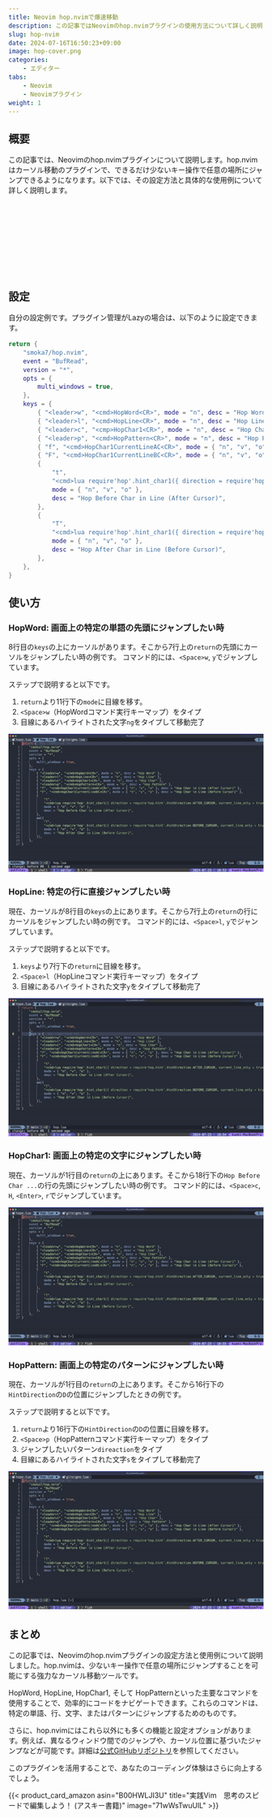 ```yaml
---
title: Neovim hop.nvimで爆速移動
description: この記事ではNeovimのhop.nvimプラグインの使用方法について詳しく説明します
slug: hop-nvim
date: 2024-07-16T16:50:23+09:00
image: hop-cover.png
categories:
    - エディター
tabs:
    - Neovim
    - Neovimプラグイン
weight: 1
---
```


## 概要

この記事では、Neovimのhop.nvimプラグインについて説明します。hop.nvimはカーソル移動のプラグインで、できるだけ少ないキー操作で任意の場所にジャンプできるようになります。以下では、その設定方法と具体的な使用例について詳しく説明します。

<div class="iframely-embed"><div class="iframely-responsive" style="height: 140px; padding-bottom: 0;"><a href="https://github.com/hadronized/hop.nvim" data-iframely-url="//iframely.net/f2fMy4b?card=small"></a></div></div>

## 設定

自分の設定例です。プラグイン管理がLazyの場合は、以下のように設定できます。

```lua
return {
	"smoka7/hop.nvim",
	event = "BufRead",
	version = "*",
	opts = {
		multi_windows = true,
	},
	keys = {
		{ "<leader>w", "<cmd>HopWord<CR>", mode = "n", desc = "Hop Word" },
		{ "<leader>l", "<cmd>HopLine<CR>", mode = "n", desc = "Hop Line" },
		{ "<leader>c", "<cmp>HopChar1<CR>", mode = "n", desc = "Hop Char" },
		{ "<leader>p", "<cmd>HopPattern<CR>", mode = "n", desc = "Hop Pattern" },
		{ "f", "<cmd>HopChar1CurrentLineAC<CR>", mode = { "n", "v", "o" }, desc = "Hop Char in Line (After Cursor)" },
		{ "F", "<cmd>HopChar1CurrentLineBC<CR>", mode = { "n", "v", "o" }, desc = "Hop Char in Line (Before Cursor)" },
		{
			"t",
			"<cmd>lua require'hop'.hint_char1({ direction = require'hop.hint'.HintDirection.AFTER_CURSOR, current_line_only = true, hint_offset = -1 })<CR>",
			mode = { "n", "v", "o" },
			desc = "Hop Before Char in Line (After Cursor)",
		},
		{
			"T",
			"<cmd>lua require'hop'.hint_char1({ direction = require'hop.hint'.HintDirection.BEFORE_CURSOR, current_line_only = true, hint_offset = 1 })<CR>",
			mode = { "n", "v", "o" },
			desc = "Hop After Char in Line (Before Cursor)",
		},
	},
}
```

## 使い方

### HopWord: 画面上の特定の単語の先頭にジャンプしたい時

8行目の`keys`の上にカーソルがあります。そこから7行上の`return`の先頭にカーソルをジャンプしたい時の例です。
コマンド的には、`<Space>w`, `y`でジャンプしています。

ステップで説明すると以下です。
1. `return`より11行下の`mode`に目線を移す。
2. `<Space>w`（HopWordコマンド実行キーマップ）をタイプ
3. 目線にあるハイライトされた文字`ng`をタイプして移動完了

![HopWordの使用例](hopword.gif)

### HopLine: 特定の行に直接ジャンプしたい時

現在、カーソルが8行目の`keys`の上にあります。そこから7行上の`return`の行にカーソルをジャンプしたい時の例です。
コマンド的には、`<Space>l`, `y`でジャンプしています。

ステップで説明すると以下です。
1. `keys`より7行下の`return`に目線を移す。
2. `<Space>l`（HopLineコマンド実行キーマップ）をタイプ
3. 目線にあるハイライトされた文字`y`をタイプして移動完了

![HopLineの使用例](hopline.gif)

### HopChar1: 画面上の特定の文字にジャンプしたい時

現在、カーソルが1行目の`return`の上にあります。そこから18行下の`Hop Before Char ...`の行の先頭にジャンプしたい時の例です。
コマンド的には、`<Space>c`, `H`, `<Enter>`, `r`でジャンプしています。

![HopChar1の使用例](hopchar1.gif)

### HopPattern: 画面上の特定のパターンにジャンプしたい時

現在、カーソルが1行目の`return`の上にあります。そこから16行下の`HintDirection`の`D`の位置にジャンプしたときの例です。

ステップで説明すると以下です。
1. `return`より16行下の`HintDirection`の`D`の位置に目線を移す。
2. `<Space>p`（HopPatternコマンド実行キーマップ）をタイプ
3. ジャンプしたいパターン`direaction`をタイプ
4. 目線にあるハイライトされた文字`s`をタイプして移動完了

![HopPatternの使用例](hoppattern.gif)

## まとめ

この記事では、Neovimのhop.nvimプラグインの設定方法と使用例について説明しました。hop.nvimは、少ないキー操作で任意の場所にジャンプすることを可能にする強力なカーソル移動ツールです。

HopWord, HopLine, HopChar1, そして HopPatternといった主要なコマンドを使用することで、効率的にコードをナビゲートできます。これらのコマンドは、特定の単語、行、文字、またはパターンにジャンプするためのものです。

さらに、hop.nvimにはこれら以外にも多くの機能と設定オプションがあります。例えば、異なるウィンドウ間でのジャンプや、カーソル位置に基づいたジャンプなどが可能です。詳細は[公式GitHubリポジトリ](https://github.com/smoka7/hop.nvim)を参照してください。

このプラグインを活用することで、あなたのコーディング体験はさらに向上するでしょう。

{{< product_card_amazon asin="B00HWLJI3U" title="実践Vim　思考のスピードで編集しよう！ (アスキー書籍)" image="71wWsTwuUlL" >}}
